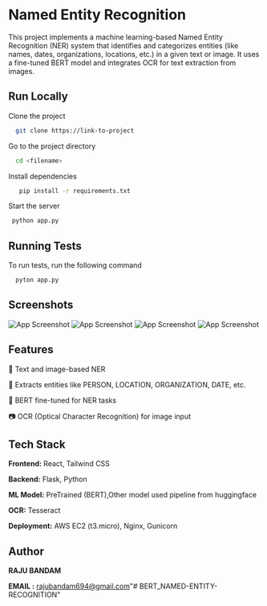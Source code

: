 
# Named Entity Recognition

This project implements a machine learning-based Named Entity Recognition (NER) system that identifies and categorizes entities (like names, dates, organizations, locations, etc.) in a given text or image. It uses a fine-tuned BERT model and integrates OCR for text extraction from images.


## Run Locally

Clone the project

```bash
  git clone https://link-to-project
```

Go to the project directory

```bash
  cd <filename>
```

Install dependencies

```bash
   pip install -r requirements.txt
```

Start the server

```bash
 python app.py
```


## Running Tests

To run tests, run the following command

```bash
  pyton app.py
```


## Screenshots

![App Screenshot](https://via.placeholder.com/screenshots/ss1.png)
![App Screenshot](https://via.placeholder.com/468x300?text=App+Screenshot+Here)
![App Screenshot](https://via.placeholder.com/468x300?text=App+Screenshot+Here)
![App Screenshot](https://via.placeholder.com/468x300?text=App+Screenshot+Here)


## Features

🔡 Text and image-based NER

📑 Extracts entities like PERSON, LOCATION, ORGANIZATION, DATE, etc.

🧠 BERT fine-tuned for NER tasks

📷 OCR (Optical Character Recognition) for image input




## Tech Stack
**Frontend:** React, Tailwind CSS

**Backend:** Flask, Python

**ML Model:** PreTrained (BERT),Other model  used pipeline from huggingface 

**OCR:** Tesseract

**Deployment:** AWS EC2 (t3.micro), Nginx, Gunicorn

## Author
**RAJU BANDAM**

**EMAIL :** rajubandam694@gmail.com"# BERT_NAMED-ENTITY-RECOGNITION" 
